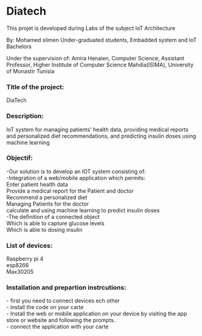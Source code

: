# Diatech

This projet is developed during Labs of the subject IoT Architecture

By:
Mohamed slimen
Under-graduated students, 
Embadded system and IoT Bachelors 


Under the supervision of:
Amira Henaien, 
Computer Science, Assistant Professor,
Higher Institute of Computer Science Mahdia(ISIMA),
University of Monastir Tunisia


<h3>Title of the project:</h3>
DiaTech

<h3>Description:</h3>
IoT system for managing patients' health data, providing medical reports and personalized diet recommendations, 
and predicting insulin doses using machine learning  

<h3>Objectif:</h3>
-Our solution is to develop an IOT system consisting of: <br>
-Integration of a web/mobile application which permits:<br>
Enter patient health data <br>
Provide a medical report for the Patient and doctor <br>
Recommend a personalized diet <br>
Managing Patients for the doctor<br>
calculate and using machine learning to predict insulin doses<br>
-The definition of a connected object <br>
Which is able to capture glucose levels <br>
Which is able to dosing insulin <br>

<h3>List of devices:</h3>
Raspberry pi 4<br>
esp8266<br>
Max30205<br>




<h3>Installation and prepartion instrcutions:</h3> 
- first you need to connect devices ech other <br>
- install the code on your carte <br>
- Install the web or mobile application on your device by visiting the app store or website and following the prompts. <br>
- connect the application with your carte <br>
